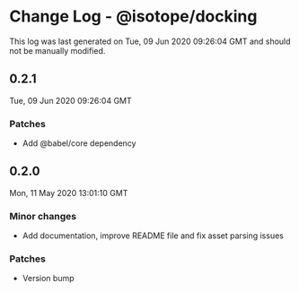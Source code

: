 # Change Log - @isotope/docking

This log was last generated on Tue, 09 Jun 2020 09:26:04 GMT and should not be manually modified.

## 0.2.1
Tue, 09 Jun 2020 09:26:04 GMT

### Patches

- Add @babel/core dependency

## 0.2.0
Mon, 11 May 2020 13:01:10 GMT

### Minor changes

- Add documentation, improve README file and fix asset parsing issues

### Patches

- Version bump

